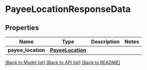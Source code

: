 # PayeeLocationResponseData

## Properties
Name | Type | Description | Notes
------------ | ------------- | ------------- | -------------
**payee_location** | [**PayeeLocation**](PayeeLocation.md) |  | 

[[Back to Model list]](../README.md#documentation-for-models) [[Back to API list]](../README.md#documentation-for-api-endpoints) [[Back to README]](../README.md)

